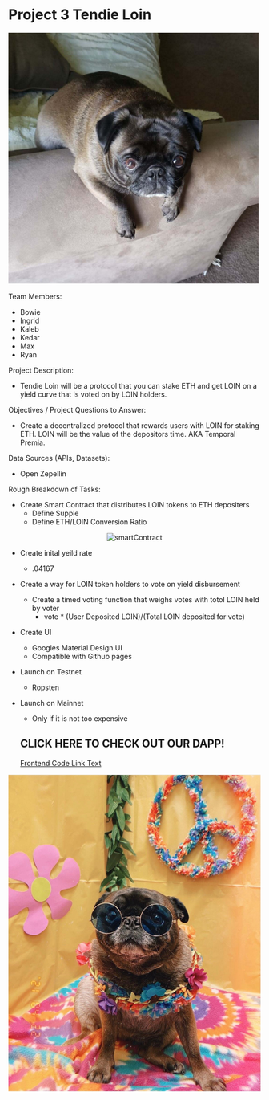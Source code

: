 # Project 3 Tendie Loin

<img src="https://github.com/ingridschommer/Project_3/blob/main/Pictures/IMG_20210421_214250_397.jpg" alt="Tendie Girl" width="500"/>

Team Members: 
- Bowie
- Ingrid
- Kaleb
- Kedar
- Max
- Ryan

Project Description: 
- Tendie Loin will be a protocol that you can stake ETH and get LOIN on a yield curve that is voted on by LOIN holders.

Objectives / Project Questions to Answer: 
- Create a decentralized protocol that rewards users with LOIN for staking ETH. LOIN will be the value of the depositors time. AKA Temporal Premia.

Data Sources (APIs, Datasets):
- Open Zepellin

Rough Breakdown of Tasks:
- Create Smart Contract that distributes LOIN tokens to ETH depositers 
    - Define Supple
    - Define ETH/LOIN Conversion Ratio
<p align="center">
<img src="https://github.com/ingridschommer/Tendi-Loin/blob/main/Pictures/Contract_Animation.gif" alt="smartContract" width="2000"/>
</p>

- Create inital yeild rate 
    - .04167
- Create a way for LOIN token holders to vote on yield disbursement 
    - Create a timed voting function that weighs votes with totol LOIN held by voter
        - vote * (User Deposited LOIN)/(Total LOIN deposited for vote)
- Create UI
    - Googles Material Design UI
    - Compatible with Github pages
- Launch on Testnet
    - Ropsten
- Launch on Mainnet
    - Only if it is not too expensive 

    ## CLICK HERE TO CHECK OUT OUR DAPP!
    [Frontend Code Link Text](frontend/index.html)

![Hawaii Girl](https://github.com/ingridschommer/Project_3/blob/main/Pictures/IMG_4926.jpg)
